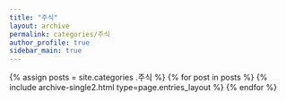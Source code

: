 ```yaml
---
title: "주식"
layout: archive
permalink: categories/주식
author_profile: true
sidebar_main: true
---
```


{% assign posts = site.categories .주식 %}
{% for post in posts %} {% include archive-single2.html type=page.entries_layout %} {% endfor %}